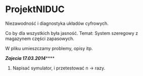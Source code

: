 ProjektNIDUC
============

Niezawodność i diagnostyka układów cyfrowych. 

Co by dla wszystkich była jasność. Temat: System szeregowy z magazynem części zapasowych.

W pliku umieszczamy problemy, opisy itp. 

*************************************Zajecia 17.03.2014*****************************************

1. Napisać symulator, i przetestować n -> razy.
